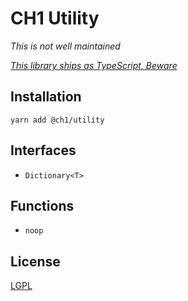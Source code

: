 # CH1 Utility

_This is not well maintained_

[_This library ships as TypeScript, Beware_](https://gist.github.com/bennett000/a26dfc8cf15e5d97139e41b0711f3fe0#file-the-case-for-shipping-ts-as-ts-md 'Why Ship TS as TS')

## Installation

`yarn add @ch1/utility`

## Interfaces

- `Dictionary<T>`

## Functions

- `noop`

## License

[LGPL](./LICENSE 'Lesser GNU Public License')
